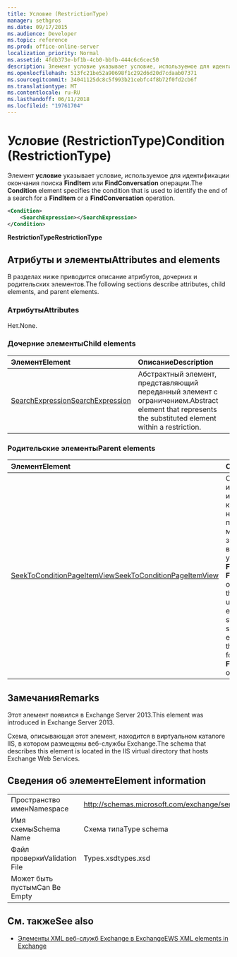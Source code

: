 ```yaml
---
title: Условие (RestrictionType)
manager: sethgros
ms.date: 09/17/2015
ms.audience: Developer
ms.topic: reference
ms.prod: office-online-server
localization_priority: Normal
ms.assetid: 4fdb373e-bf1b-4cb0-bbfb-444c6c6cec50
description: Элемент условие указывает условие, используемое для идентификации окончания поиска FindItem или FindConversation операции.
ms.openlocfilehash: 513fc21be52a90698f1c292d6d20d7cdaab07371
ms.sourcegitcommit: 34041125dc8c5f993b21cebfc4f8b72f0fd2cb6f
ms.translationtype: MT
ms.contentlocale: ru-RU
ms.lasthandoff: 06/11/2018
ms.locfileid: "19761704"
---
```

# <a name="condition-restrictiontype"></a><span data-ttu-id="f9017-103">Условие (RestrictionType)</span><span class="sxs-lookup"><span data-stu-id="f9017-103">Condition (RestrictionType)</span></span>

<span data-ttu-id="f9017-104">Элемент **условие** указывает условие, используемое для идентификации окончания поиска **FindItem** или **FindConversation** операции.</span><span class="sxs-lookup"><span data-stu-id="f9017-104">The **Condition** element specifies the condition that is used to identify the end of a search for a **FindItem** or a **FindConversation** operation.</span></span> 
  
```XML
<Condition>
    <SearchExpression></SearchExpression>
</Condition>
```

 <span data-ttu-id="f9017-105">**RestrictionType**</span><span class="sxs-lookup"><span data-stu-id="f9017-105">**RestrictionType**</span></span>
## <a name="attributes-and-elements"></a><span data-ttu-id="f9017-106">Атрибуты и элементы</span><span class="sxs-lookup"><span data-stu-id="f9017-106">Attributes and elements</span></span>

<span data-ttu-id="f9017-107">В разделах ниже приводится описание атрибутов, дочерних и родительских элементов.</span><span class="sxs-lookup"><span data-stu-id="f9017-107">The following sections describe attributes, child elements, and parent elements.</span></span>
  
### <a name="attributes"></a><span data-ttu-id="f9017-108">Атрибуты</span><span class="sxs-lookup"><span data-stu-id="f9017-108">Attributes</span></span>

<span data-ttu-id="f9017-109">Нет.</span><span class="sxs-lookup"><span data-stu-id="f9017-109">None.</span></span>
  
### <a name="child-elements"></a><span data-ttu-id="f9017-110">Дочерние элементы</span><span class="sxs-lookup"><span data-stu-id="f9017-110">Child elements</span></span>

|<span data-ttu-id="f9017-111">**Элемент**</span><span class="sxs-lookup"><span data-stu-id="f9017-111">**Element**</span></span>|<span data-ttu-id="f9017-112">**Описание**</span><span class="sxs-lookup"><span data-stu-id="f9017-112">**Description**</span></span>|
|:-----|:-----|
|[<span data-ttu-id="f9017-113">SearchExpression</span><span class="sxs-lookup"><span data-stu-id="f9017-113">SearchExpression</span></span>](searchexpression.md) <br/> |<span data-ttu-id="f9017-114">Абстрактный элемент, представляющий переданный элемент с ограничением.</span><span class="sxs-lookup"><span data-stu-id="f9017-114">Abstract element that represents the substituted element within a restriction.</span></span>  <br/> |
   
### <a name="parent-elements"></a><span data-ttu-id="f9017-115">Родительские элементы</span><span class="sxs-lookup"><span data-stu-id="f9017-115">Parent elements</span></span>

|<span data-ttu-id="f9017-116">**Элемент**</span><span class="sxs-lookup"><span data-stu-id="f9017-116">**Element**</span></span>|<span data-ttu-id="f9017-117">**Описание**</span><span class="sxs-lookup"><span data-stu-id="f9017-117">**Description**</span></span>|
|:-----|:-----|
|[<span data-ttu-id="f9017-118">SeekToConditionPageItemView</span><span class="sxs-lookup"><span data-stu-id="f9017-118">SeekToConditionPageItemView</span></span>](seektoconditionpageitemview.md) <br/> |<span data-ttu-id="f9017-119">Определяет условие, используемый для идентификации в конце поиска, начальный индекс поиска, максимальное записей для возвращения и указания поиска для **FindItem** или **FindConversation** операции.</span><span class="sxs-lookup"><span data-stu-id="f9017-119">Identifies the condition that is used to identify the end of a search, the starting index of a search, the maximum entries to return, and the search directions for a **FindItem** or a **FindConversation** operation.</span></span>  <br/> |
   
## <a name="remarks"></a><span data-ttu-id="f9017-120">Замечания</span><span class="sxs-lookup"><span data-stu-id="f9017-120">Remarks</span></span>

<span data-ttu-id="f9017-121">Этот элемент появился в Exchange Server 2013.</span><span class="sxs-lookup"><span data-stu-id="f9017-121">This element was introduced in Exchange Server 2013.</span></span>
  
<span data-ttu-id="f9017-122">Схема, описывающая этот элемент, находится в виртуальном каталоге IIS, в котором размещены веб-службы Exchange.</span><span class="sxs-lookup"><span data-stu-id="f9017-122">The schema that describes this element is located in the IIS virtual directory that hosts Exchange Web Services.</span></span>
  
## <a name="element-information"></a><span data-ttu-id="f9017-123">Сведения об элементе</span><span class="sxs-lookup"><span data-stu-id="f9017-123">Element information</span></span>

|||
|:-----|:-----|
|<span data-ttu-id="f9017-124">Пространство имен</span><span class="sxs-lookup"><span data-stu-id="f9017-124">Namespace</span></span>  <br/> |http://schemas.microsoft.com/exchange/services/2006/types  <br/> |
|<span data-ttu-id="f9017-125">Имя схемы</span><span class="sxs-lookup"><span data-stu-id="f9017-125">Schema Name</span></span>  <br/> |<span data-ttu-id="f9017-126">Схема типа</span><span class="sxs-lookup"><span data-stu-id="f9017-126">Type schema</span></span>  <br/> |
|<span data-ttu-id="f9017-127">Файл проверки</span><span class="sxs-lookup"><span data-stu-id="f9017-127">Validation File</span></span>  <br/> |<span data-ttu-id="f9017-128">Types.xsd</span><span class="sxs-lookup"><span data-stu-id="f9017-128">types.xsd</span></span>  <br/> |
|<span data-ttu-id="f9017-129">Может быть пустым</span><span class="sxs-lookup"><span data-stu-id="f9017-129">Can Be Empty</span></span>  <br/> ||
   
## <a name="see-also"></a><span data-ttu-id="f9017-130">См. также</span><span class="sxs-lookup"><span data-stu-id="f9017-130">See also</span></span>



- [<span data-ttu-id="f9017-131">Элементы XML веб-служб Exchange в Exchange</span><span class="sxs-lookup"><span data-stu-id="f9017-131">EWS XML elements in Exchange</span></span>](ews-xml-elements-in-exchange.md)

